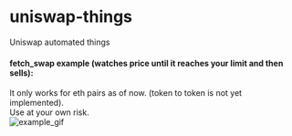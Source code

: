 # uniswap-things
Uniswap automated things


#### fetch_swap example (watches price until it reaches your limit and then sells):
It only works for eth pairs as of now. (token to token is not yet implemented).  
Use at your own risk.  
![example_gif](https://github.com/fsar/uniswap-things/blob/main/use-cases/fetch_swap/example_trade.gif)
